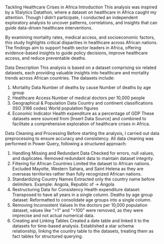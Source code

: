 Tackling Healthcare Crises in Africa
Introduction
This analysis was inspired by a 10alytics Datathon, where a dataset on healthcare in Africa caught my attention. Though I didn’t participate, I conducted an independent exploratory analysis to uncover patterns, correlations, and insights that can guide data-driven healthcare interventions.

By examining mortality rates, medical access, and socioeconomic factors, this study highlights critical disparities in healthcare across African nations. The findings aim to support health sector leaders in Africa, offering evidence-based insights to guide policy decisions, improve healthcare access, and reduce preventable deaths.

Data Description
This analysis is based on a dataset comprising six related datasets, each providing valuable insights into healthcare and mortality trends across African countries. The datasets include:

1. Mortality Data
Number of deaths by cause
Number of deaths by age group
2. Healthcare Access
Number of medical doctors per 10,000 people
3. Geographical & Population Data
Country and continent classifications (ISO 3166 codes)
World population figures
4. Economic Indicator
Health expenditure as a percentage of GDP
These datasets were sourced from [Insert Data Source] and combined to facilitate a comprehensive exploration of healthcare crises in Africa.

Data Cleaning and Processing
Before starting the analysis, I carried out data preprocessing to ensure accuracy and consistency. All data cleaning was performed in Power Query, following a structured approach:

1. Handling Missing and Redundant Data
Checked for errors, null values, and duplicates.
Removed redundant data to maintain dataset integrity.
2. Filtering for African Countries
Limited the dataset to African nations.
Excluded Mayotte, Western Sahara, and Saint Helena as they are overseas territories rather than fully recognized African nations.
3. Standardizing Country Names
Extracted only the country name before delimiters.
Example: Angola, Republic of → Angola
4. Restructuring Data for Consistency
Health expenditure dataset: Transposed to have all years in a single column.
Deaths by age group dataset: Reformatted to consolidate age groups into a single column.
5. Removing Inconsistent Values
In the doctors per 10,000 population dataset, values like ">1" and ">100" were removed, as they were imprecise and not actual numerical data.
6. Creating and Linking Tables
Created a date table and linked it to the datasets for time-based analysis.
Established a star schema relationship, linking the country table to the datasets, treating them as fact tables for structured querying.
